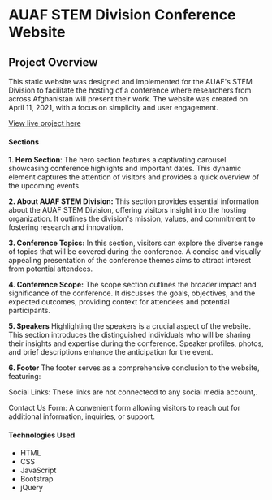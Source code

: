 # AUAF STEM Division Conference Website

## Project Overview

This static website was designed and implemented for the AUAF's STEM Division to facilitate the hosting of a conference where researchers from across Afghanistan will present their work. The website was created on April 11, 2021, with a focus on simplicity and user engagement.

[View live project here](https://muzhdan.github.io/conf-website/)

#### Sections
**1. Hero Section**: 
The hero section features a captivating carousel showcasing conference highlights and important dates. This dynamic element captures the attention of visitors and provides a quick overview of the upcoming events.

**2. About AUAF STEM Division:**
  This section provides essential information about the AUAF STEM Division, offering visitors insight into the hosting organization. It outlines the division's mission, values, and commitment to fostering research and innovation.

**3. Conference Topics:**
In this section, visitors can explore the diverse range of topics that will be covered during the conference. A concise and visually appealing presentation of the conference themes aims to attract interest from potential attendees.

**4. Conference Scope:**
The scope section outlines the broader impact and significance of the conference. It discusses the goals, objectives, and the expected outcomes, providing context for attendees and potential participants.

**5. Speakers**
Highlighting the speakers is a crucial aspect of the website. This section introduces the distinguished individuals who will be sharing their insights and expertise during the conference. Speaker profiles, photos, and brief descriptions enhance the anticipation for the event.

**6. Footer**
The footer serves as a comprehensive conclusion to the website, featuring:
 
 Social Links: These links are not connectecd to any social media account,.
 
 Contact Us Form: A convenient form allowing visitors to reach out for additional information, inquiries, or support.

#### Technologies Used

 - HTML
 - CSS
 - JavaScript
 - Bootstrap
 - jQuery
